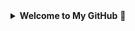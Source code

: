 <details>
  <summary><b>Welcome to My GitHub</b> 👋</summary>

### CSM | Aspiring Darta Scientist | Aspiring Mechatronics Engineer | MagLev Systems Enthusiast

Hi, all! My name is Jonathan. I'm currently a CSM for a CAD Software company. I work with around 100,000 Civil Engineers, supporting thier software need, troubleshooting pain points and issues they may have, and helping to drive new technology adoption within this space.

<details>
<summary><b>Aspiring Data Scientist</b></summary>
  I'm currently in school for my BS of Computer Science. I originally staretd down the path of finance, and becoming a financial analyst. About two years into my degree, I realized the world didn't need more finance bros, and started exploring other options. I have alaways had a love for tech, including engineering and coding. Coding scared me, simply because I thought it was difficult and that I needed extensive training nd experience in the industry. Once I started eploring Data Scientist roles, I realized that the worldd of Compuetr Acience was right up my alley, and swtched degrees shortly after looking into Data Scientist roles. I have an extreme propensity for trend-spotting, probloem-solving, and finding unique solution to problems bot hbiug and small.
 </details>

<details>
<summary><b>Aspiring Mechatronics Engineer</b></summary>
  Within my current field, I work with a lot of different types of engineers, from Civil to Electrical to Mechanical. All of them utilize the same software for designs and plan drafting. Getting to know this industry, I realized I also had a strong interest in different types of engineering fields. From there, I learned of the Mechatronics Engineering field, which is a cross-section of Electircal/Mechanical/Software Engineering. This field gives you a working understanding of each field, allowing you to be a self-sufficient ssytems developer for robotics, automation, and cross-functional systems. Given the trend our technology is heade in, I can only see this field growing as the tech industry heads towards higher integration needs.
</details>

<details>
<summary><b>MagLev Systems Enthusiast</b></summary>
  My interest in MagLev systems is arguably what led me to actively pursue a Mechatronics Engineering degree. I live in Colorado, where our Governor just granted 45 acres to SwissPODS, a Hyperloop Developmnent Company. Durign my research on this project and company, I wandered far down the rabbit hole of Hyperloop technology, Japan's MagLEv train system, as well as other domestic projects around an all-electric meglev track designed for personal transport. This last rabbit hole led me to dsicover a project called SkyTran, which was abandoned due to lack of funding. Within 3 weeks of starting my research, I had hypothesized an energy-efficient MagLev personal transport system, worked out the math on the hypotheticals of energy consumption and speeds, realizing that a speed of 200+ mph (250 mph if we're being optimistic) is not only viable, but energy efficient at specific weights and distances. After fixating on this hobby project, I realized that not only was I grasping the concepts and understanding the different technologies involved, but that I was enthusiastic to have a deeper understanding of these systems and the possibilities. My hope is to gain enough expierince through my own research and studies to develop a working model to simluate and hone in on the actual number,s not the hypothetical. Is my math perfect? Probably not. But I won't know until I try 🤷‍♂️ 
</details>

The goal with my GitHub profile is to start getting more real world practice and experince with coding and projects. I plan to complete my Comp Science degree, establish myself as a Data Scientist, then continue workng towards my Mechatronics degree where I hope to break into more advanced areas of Research and Development.
<!--
**jbusch01/jbusch01** is a ✨ _special_ ✨ repository because its `README.md` (this file) appears on your GitHub profile.


Here are some ideas to get you started:

- 🔭 I’m currently working on ...
- 🌱 I’m currently learning ...
- 👯 I’m looking to collaborate on ...
- 🤔 I’m looking for help with ...
- 💬 Ask me about ...
- 📫 How to reach me: ...
- 😄 Pronouns: ...
- ⚡ Fun fact: ...
-->
